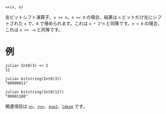```
<<(x, n)
```

左ビットシフト演算子、`x << n`。`n >= 0` の場合、結果は `n` ビットだけ左にシフトされた `x` で、`0` で埋められます。これは `x * 2^n` と同等です。`n < 0` の場合、これは `x >> -n` と同等です。

# 例

```jldoctest
julia> Int8(3) << 2
12

julia> bitstring(Int8(3))
"00000011"

julia> bitstring(Int8(12))
"00001100"
```

関連項目は [`>>`](@ref)、[`>>>`](@ref)、[`exp2`](@ref)、[`ldexp`](@ref) です。
